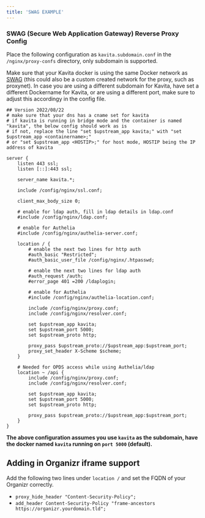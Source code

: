 ```yaml
---
title: 'SWAG EXAMPLE'
---
```


### SWAG (Secure Web Application Gateway) Reverse Proxy Config

Place the following configuration as `kavita.subdomain.conf` in the `/nginx/proxy-confs` directory, only subdomain is supported.

Make sure that your Kavita docker is using the same Docker network as [SWAG](https://docs.linuxserver.io/general/swag) (this could also be a custom created network for the proxy, such as proxynet). In case you are using a different subdomain for Kavita, have set a different Dockername for Kavita, or are using a different port, make sure to adjust this accordingy in the config file.

```
## Version 2022/08/22
# make sure that your dns has a cname set for kavita
# if kavita is running in bridge mode and the container is named "kavita", the below config should work as is
# if not, replace the line "set $upstream_app kavita;" with "set $upstream_app <containername>;"
# or "set $upstream_app <HOSTIP>;" for host mode, HOSTIP being the IP address of kavita

server {
    listen 443 ssl;
    listen [::]:443 ssl;

    server_name kavita.*;

    include /config/nginx/ssl.conf;

    client_max_body_size 0;

    # enable for ldap auth, fill in ldap details in ldap.conf
    #include /config/nginx/ldap.conf;

    # enable for Authelia
    #include /config/nginx/authelia-server.conf;

    location / {
        # enable the next two lines for http auth
        #auth_basic "Restricted";
        #auth_basic_user_file /config/nginx/.htpasswd;

        # enable the next two lines for ldap auth
        #auth_request /auth;
        #error_page 401 =200 /ldaplogin;

        # enable for Authelia
        #include /config/nginx/authelia-location.conf;

        include /config/nginx/proxy.conf;
        include /config/nginx/resolver.conf;

        set $upstream_app kavita;
        set $upstream_port 5000;
        set $upstream_proto http;

        proxy_pass $upstream_proto://$upstream_app:$upstream_port;
        proxy_set_header X-Scheme $scheme;
    }

    # Needed for OPDS access while using Authelia/ldap
    location ~ /api {
        include /config/nginx/proxy.conf;
        include /config/nginx/resolver.conf;

        set $upstream_app kavita;
        set $upstream_port 5000;
        set $upstream_proto http;
        
        proxy_pass $upstream_proto://$upstream_app:$upstream_port;
    }
}
```

**The above configuration assumes you use `kavita` as the subdomain, have the docker named `kavita` running on `port 5000` (default).**

## Adding in Organizr iframe support

Add the following two lines under `location /` and set the FQDN of your Organizr correctly.

* `proxy_hide_header "Content-Security-Policy";`
* `add_header Content-Security-Policy "frame-ancestors https://organizr.yourdomain.tld";`